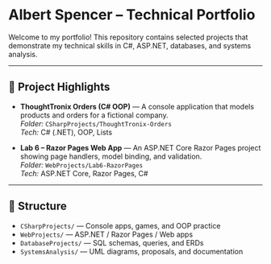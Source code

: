 # Albert Spencer – Technical Portfolio

Welcome to my portfolio! This repository contains selected projects that demonstrate my technical skills in C#, ASP.NET, databases, and systems analysis.

---
## 📂 Project Highlights
- **ThoughtTronix Orders (C# OOP)** — A console application that models products and orders for a fictional company.  
  _Folder:_ `CSharpProjects/ThoughtTronix-Orders`  
  _Tech:_ C# (.NET), OOP, Lists  

- **Lab 6 – Razor Pages Web App** — An ASP.NET Core Razor Pages project showing page handlers, model binding, and validation.  
  _Folder:_ `WebProjects/Lab6-RazorPages`  
  _Tech:_ ASP.NET Core, Razor Pages, C#

---

## 📖 Structure
- `CSharpProjects/` — Console apps, games, and OOP practice  
- `WebProjects/` — ASP.NET / Razor Pages / Web apps  
- `DatabaseProjects/` — SQL schemas, queries, and ERDs  
- `SystemsAnalysis/` — UML diagrams, proposals, and documentation
